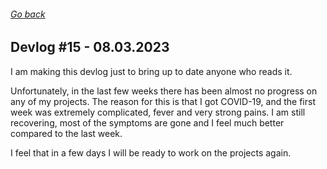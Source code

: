 ###### [Go back](../devlog.md)

## Devlog #15 - 08.03.2023

I am making this devlog just to bring up to date anyone who reads it.

Unfortunately, in the last few weeks there has been almost no progress on any of my projects. The reason for this is that I got COVID-19, and the first week was extremely complicated, fever and very strong pains. I am still recovering, most of the symptoms are gone and I feel much better compared to the last week.

I feel that in a few days I will be ready to work on the projects again.
